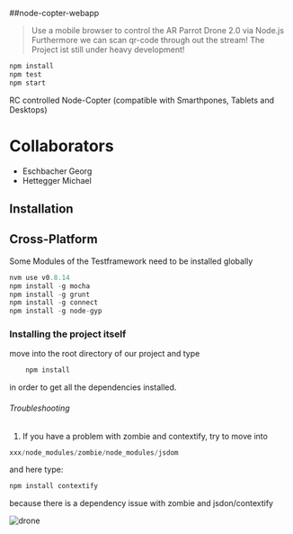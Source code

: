 ##node-copter-webapp

>Use a mobile browser to control the AR Parrot Drone 2.0 via Node.js
>Furthermore we can scan qr-code through out the stream!
>The Project ist still under heavy development!

```javascript
npm install
npm test
npm start
```
RC controlled Node-Copter (compatible with Smarthpones, Tablets and Desktops)

Collaborators
======
- Eschbacher Georg
- Hettegger Michael

Installation
--------

## Cross-Platform

Some Modules of the Testframework need to be installed globally
```javascript
nvm use v0.8.14
npm install -g mocha
npm install -g grunt
npm install -g connect
npm install -g node-gyp
```
### Installing the project itself

move into the root directory of our project and type

```javascript
	npm install
```
in order to get all the dependencies installed.

###### Troubleshooting
1. If you have a problem with zombie and contextify, try to move into
```javascript
xxx/node_modules/zombie/node_modules/jsdom
```
and here type:
```javascript
npm install contextify
```
   because there is a dependency issue with zombie and jsdon/contextify


![drone](http://multimediatechnology.at/~fhs33718/upload/Foto.png)


